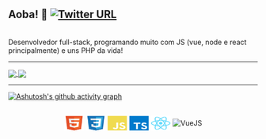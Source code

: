 ## Aoba! 👋    [![Twitter URL](https://img.shields.io/twitter/url?color=%230072b1&label=connect&logo=linkedin&logoColor=%230072b1&style=flat-square&url=https%3A%2F%2Fwww.linkedin.com%2Fin%2Fdouglas-fachel-goncalves%2F)](https://www.linkedin.com/in/douglas-fachel-goncalves/)


<br/>
Desenvolvedor full-stack, programando muito com JS (vue, node e react principalmente) e uns PHP da vida!

---

<a href="https://github.com/anuraghazra/github-readme-stats">
  <img height=200 align="center" src="https://doug-status.vercel.app/api?username=douglasgoncalves&show_icons=true&theme=dark&show=reviews,prs_merged,prs_merged_percentage&hide=stars,issues" />
</a>

<a href="https://github.com/anuraghazra/convoychat">
  <img height=200 align="center" src="https://doug-status.vercel.app/api/top-langs/?username=douglasgoncalves&size_weight=0.5&count_weight=0.5&langs_count=8&layout=compact&theme=dark&card_width=320" />
</a>

---


[![Ashutosh's github activity graph](https://github-readme-activity-graph.vercel.app/graph?username=douglasgoncalves&theme=xcode&radius=8)](https://github.com/ashutosh00710/github-readme-activity-graph)

<div align="center" style="display: inline_block"><br>
  <img align="center" alt="HTML" height="30" width="40" src="https://raw.githubusercontent.com/devicons/devicon/master/icons/html5/html5-original.svg"/>
  <img align="center" alt="CSS" height="30" width="40" src="https://raw.githubusercontent.com/devicons/devicon/master/icons/css3/css3-original.svg"/>  
  <img align="center" alt="Javascript" height="30" width="40" src="https://raw.githubusercontent.com/devicons/devicon/master/icons/javascript/javascript-plain.svg"/>
  <img align="center" alt="Typescript" height="30" width="40" src="https://raw.githubusercontent.com/devicons/devicon/master/icons/typescript/typescript-plain.svg"/>
  <img align="center" alt="React" height="30" width="40" src="https://raw.githubusercontent.com/devicons/devicon/master/icons/react/react-original.svg"/>
  <img align="center" alt="VueJS"  height="30" width="40" src="https://cdn.jsdelivr.net/gh/devicons/devicon/icons/vuejs/vuejs-original.svg" />
</div>

<!--
**douglasgoncalves/douglasgoncalves** is a ✨ _special_ ✨ repository because its `README.md` (this file) appears on your GitHub profile.

Here are some ideas to get you started:

- 🔭 I’m currently working on ...
- 🌱 I’m currently learning ...
- 👯 I’m looking to collaborate on ...
- 🤔 I’m looking for help with ...
- 💬 Ask me about ...
- 📫 How to reach me: ...
- 😄 Pronouns: ...
- ⚡ Fun fact: ...
-->

